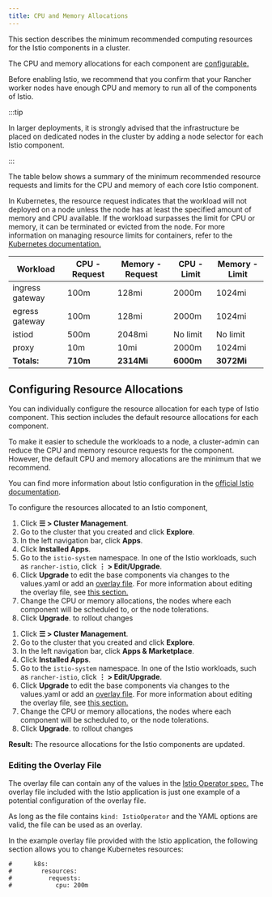 ```yaml
---
title: CPU and Memory Allocations
---
```


<head>
  <link rel="canonical" href="https://ranchermanager.docs.rancher.com/integrations-in-rancher/istio/cpu-and-memory-allocations"/>
</head>

This section describes the minimum recommended computing resources for the Istio components in a cluster.

The CPU and memory allocations for each component are [configurable.](#configuring-resource-allocations)

Before enabling Istio, we recommend that you confirm that your Rancher worker nodes have enough CPU and memory to run all of the components of Istio.

:::tip

In larger deployments, it is strongly advised that the infrastructure be placed on dedicated nodes in the cluster by adding a node selector for each Istio component.

:::

The table below shows a summary of the minimum recommended resource requests and limits for the CPU and memory of each core Istio component.

In Kubernetes, the resource request indicates that the workload will not deployed on a node unless the node has at least the specified amount of memory and CPU available. If the workload surpasses the limit for CPU or memory, it can be terminated or evicted from the node. For more information on managing resource limits for containers, refer to the [Kubernetes documentation.](https://kubernetes.io/docs/concepts/configuration/manage-compute-resources-container/)

| Workload   | CPU - Request  | Memory - Request  |  CPU - Limit  |  Memory - Limit |
|----------------------|---------------|------------|-----------------|-------------------|
| ingress gateway |  100m | 128mi  | 2000m          |  1024mi |
| egress gateway  |  100m |  128mi   |   2000m        |  1024mi |
| istiod          |  500m      | 2048mi        |       No limit    |    No limit             |
| proxy          |  10m         | 10mi            | 2000m        | 1024mi   |
| **Totals:** | **710m** | **2314Mi** | **6000m** | **3072Mi** |

## Configuring Resource Allocations

You can individually configure the resource allocation for each type of Istio component. This section includes the default resource allocations for each component.

To make it easier to schedule the workloads to a node, a cluster-admin can reduce the CPU and memory resource requests for the component. However, the default CPU and memory allocations are the minimum that we recommend.

You can find more information about Istio configuration in the [official Istio documentation](https://istio.io/).

To configure the resources allocated to an Istio component,

<Tabs groupId="rancher-version">
<TabItem value="Rancher v2.6.5+">

1.  Click **☰ > Cluster Management**.
1. Go to the cluster that you created and click **Explore**.
1. In the left navigation bar, click **Apps**.
1. Click **Installed Apps**.
1. Go to the `istio-system` namespace. In one of the Istio workloads, such as `rancher-istio`, click **⋮ > Edit/Upgrade**.
1. Click **Upgrade** to edit the base components via changes to the values.yaml or add an [overlay file](../../pages-for-subheaders/configuration-options.md#overlay-file). For more information about editing the overlay file, see [this section.](cpu-and-memory-allocations.md#editing-the-overlay-file)
1. Change the CPU or memory allocations, the nodes where each component will be scheduled to, or the node tolerations.
1. Click **Upgrade**. to rollout changes

</TabItem>
<TabItem value="Rancher before v2.6.5">

1.  Click **☰ > Cluster Management**.
1. Go to the cluster that you created and click **Explore**.
1. In the left navigation bar, click **Apps & Marketplace**.
1. Click **Installed Apps**.
1. Go to the `istio-system` namespace. In one of the Istio workloads, such as `rancher-istio`, click **⋮ > Edit/Upgrade**.
1. Click **Upgrade** to edit the base components via changes to the values.yaml or add an [overlay file](../../pages-for-subheaders/configuration-options.md#overlay-file). For more information about editing the overlay file, see [this section.](cpu-and-memory-allocations.md#editing-the-overlay-file)
1. Change the CPU or memory allocations, the nodes where each component will be scheduled to, or the node tolerations.
1. Click **Upgrade**. to rollout changes

</TabItem>
</Tabs>

**Result:** The resource allocations for the Istio components are updated.

### Editing the Overlay File

The overlay file can contain any of the values in the [Istio Operator spec.](https://istio.io/latest/docs/reference/config/istio.operator.v1alpha1/#IstioOperatorSpec) The overlay file included with the Istio application is just one example of a potential configuration of the overlay file.

As long as the file contains `kind: IstioOperator` and the YAML options are valid, the file can be used as an overlay.

In the example overlay file provided with the Istio application, the following section allows you to change Kubernetes resources:

```
#      k8s:
#        resources:
#          requests:
#            cpu: 200m
```
